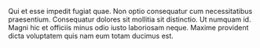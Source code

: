 Qui et esse impedit fugiat quae. Non optio consequatur cum necessitatibus praesentium. Consequatur dolores sit mollitia sit distinctio. Ut numquam id. Magni hic et officiis minus odio iusto laboriosam neque. Maxime provident dicta voluptatem quis nam eum totam ducimus est.